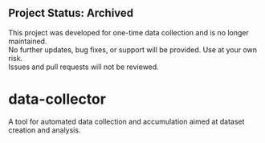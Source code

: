 ## Project Status: Archived

This project was developed for one-time data collection and is no longer maintained.  
No further updates, bug fixes, or support will be provided. Use at your own risk.  
Issues and pull requests will not be reviewed.

# data-collector
A tool for automated data collection and accumulation aimed at dataset creation and analysis.
